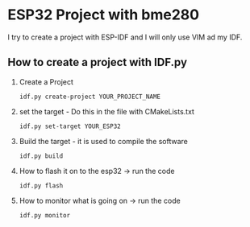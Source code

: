 # ESP32 Project with bme280
I try to create a project with ESP-IDF and I will only use VIM ad my IDF.

## How to create a project with IDF.py
1. Create a Project
    ```
    idf.py create-project YOUR_PROJECT_NAME
    ```
2. set the target - Do this in the file with CMakeLists.txt 
    ```
    idf.py set-target YOUR_ESP32
    ``` 

3. Build the target - it is used to compile the software
    ``` 
    idf.py build 
    ```

4. How to flash it on to the esp32 -> run the code
    ```
    idf.py flash
    ```

5. How to monitor what is going on -> run the code
    ```
    idf.py monitor
    ```
